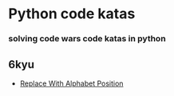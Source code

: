 # Python code katas
### solving code wars code katas in python

## 6kyu

- [Replace With Alphabet Position](https://www.codewars.com/kata/replace-with-alphabet-position)